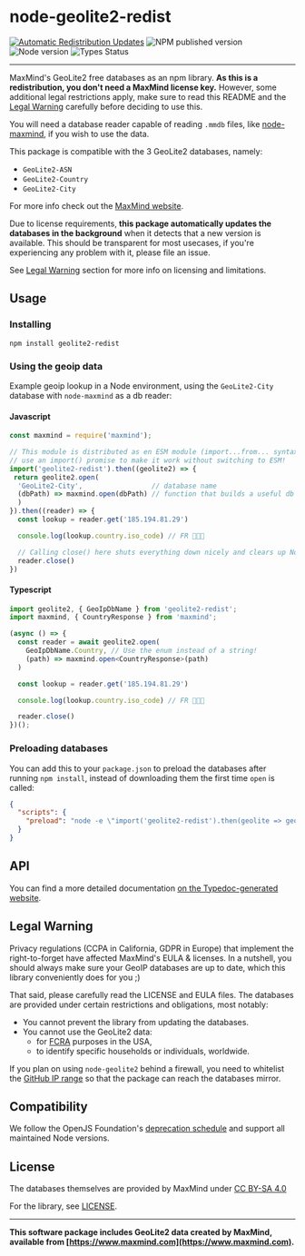 # node-geolite2-redist

[![Automatic Redistribution Updates](https://github.com/GitSquared/node-geolite2-redist/workflows/Databases%20Updater/badge.svg?branch=master&event=schedule)](https://github.com/GitSquared/node-geolite2-redist/actions?query=workflow%3A%22Databases+Updater%22) ![NPM published version](https://badgen.net/npm/v/geolite2-redist) ![Node version](https://badgen.net/npm/node/geolite2-redist) ![Types Status](https://badgen.net/npm/types/geolite2-redist)

---

MaxMind's GeoLite2 free databases as an npm library. **As this is a redistribution, you don't need a MaxMind license key.** However, some additional legal restrictions apply, make sure to read this README and the [Legal Warning](#legal-warning) carefully before deciding to use this.

You will need a database reader capable of reading `.mmdb` files, like [node-maxmind](https://www.npmjs.com/package/maxmind), if you wish to use the data.

This package is compatible with the 3 GeoLite2 databases, namely:
 - `GeoLite2-ASN`
 - `GeoLite2-Country`
 - `GeoLite2-City`

For more info check out the [MaxMind website](https://dev.maxmind.com/geoip/geolite2-free-geolocation-data).

Due to license requirements, **this package automatically updates the databases in the background** when it detects that a new version is available. This should be transparent for most usecases, if you're experiencing any problem with it, please file an issue.

See [Legal Warning](#legal-warning) section for more info on licensing and limitations.

## Usage

### Installing

`npm install geolite2-redist`

### Using the geoip data

Example geoip lookup in a Node environment, using the `GeoLite2-City` database with `node-maxmind` as a db reader:

#### Javascript

```javascript
const maxmind = require('maxmind');

// This module is distributed as en ESM module (import...from... syntax), but you can
// use an import() promise to make it work without switching to ESM!
import('geolite2-redist').then((geolite2) => {
 return geolite2.open(
  'GeoLite2-City',                 // database name
  (dbPath) => maxmind.open(dbPath) // function that builds a useful db reader
  )
}).then((reader) => {
  const lookup = reader.get('185.194.81.29')

  console.log(lookup.country.iso_code) // FR 🥖🇫🇷

  // Calling close() here shuts everything down nicely and clears up Node's event loop.
  reader.close()
})
```

#### Typescript

```typescript
import geolite2, { GeoIpDbName } from 'geolite2-redist';
import maxmind, { CountryResponse } from 'maxmind';

(async () => {
  const reader = await geolite2.open(
    GeoIpDbName.Country, // Use the enum instead of a string!
    (path) => maxmind.open<CountryResponse>(path)
  )

  const lookup = reader.get('185.194.81.29')

  console.log(lookup.country.iso_code) // FR 🥖🇫🇷

  reader.close()
})();
```

### Preloading databases

You can add this to your `package.json` to preload the databases after running `npm install`, instead of downloading them the first time `open` is called:

```json
{
  "scripts": {
    "preload": "node -e \"import('geolite2-redist').then(geolite => geolite.downloadDbs())\""
  }
}
```

## API

You can find a more detailed documentation [on the Typedoc-generated website](https://gitsquared.github.io/node-geolite2-redist/).

## Legal Warning

Privacy regulations (CCPA in California, GDPR in Europe) that implement the right-to-forget have affected MaxMind's EULA & licenses.
In a nutshell, you should always make sure your GeoIP databases are up to date, which this library conveniently does for you ;)

That said, please carefully read the LICENSE and EULA files. The databases are provided under certain restrictions and obligations, most notably:
 - You cannot prevent the library from updating the databases.
 - You cannot use the GeoLite2 data:
   - for [FCRA](https://www.ftc.gov/enforcement/statutes/fair-credit-reporting-act) purposes in the USA,
   - to identify specific households or individuals, worldwide.

If you plan on using `node-geolite2` behind a firewall, you need to whitelist the [GitHub IP range](https://docs.github.com/en/authentication/keeping-your-account-and-data-secure/about-githubs-ip-addresses) so that the package can reach the databases mirror.

## Compatibility

We follow the OpenJS Foundation's [deprecation schedule](https://nodejs.org/en/about/releases/) and support all maintained Node versions.

## License

The databases themselves are provided by MaxMind under [CC BY-SA 4.0](https://creativecommons.org/licenses/by-sa/4.0/)

For the library, see [LICENSE](https://github.com/GitSquared/node-geolite2-redist/blob/master/LICENSE).

---

**This software package includes GeoLite2 data created by MaxMind, available from [https://www.maxmind.com](https://www.maxmind.com).**
